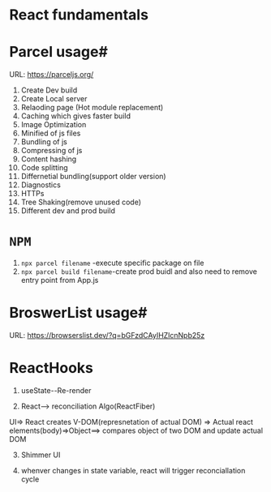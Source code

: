 # React fundamentals 

# Parcel usage#

URL: https://parceljs.org/

1. Create Dev build
2. Create Local server
3. Relaoding page (Hot module replacement)
4. Caching which gives faster build
5. Image Optimization
6. Minified of js files
7. Bundling of js
8. Compressing of js
9. Content hashing
10. Code splitting
11. Differnetial bundling(support older version)
12. Diagnostics
13. HTTPs
14. Tree Shaking(remove unused code)
15. Different dev and prod build


# `NPM`
1. `npx parcel filename` -execute specific package on file
2. `npx parcel build filename`-create prod buidl and also need to remove entry point from App.js

# BroswerList usage#
URL: https://browserslist.dev/?q=bGFzdCAyIHZlcnNpb25z

# ReactHooks
1. useState--Re-render

2. React--> reconciliation Algo(ReactFiber) 

UI=> React creates V-DOM(represnetation of actual DOM) => Actual react elements(body)=>Object==> compares object of two DOM and update actual DOM

3. Shimmer UI

4. whenver changes in state variable, react will trigger reconciallation cycle